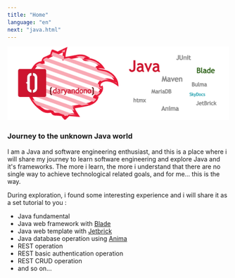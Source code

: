 ```yaml
---
title: "Home"
language: "en"
next: "java.html"
---
```


<div style="text-align:center"><img src="static/web-banner.png"/></div>

### **Journey** to the unknown Java world

I am a Java and software engineering enthusiast, and this is a place where i will share my journey to learn software engineering and explore Java and it's frameworks. The more i learn, the more i understand that there are no single way to achieve technological related goals, and for me... this is the way.

During exploration, i found some interesting experience and i will share it as a set tutorial to you :
- Java fundamental
- Java web framework with [Blade]()
- Java web template with [Jetbrick]()
- Java database operation using [Anima]()
- REST operation
- REST basic authentication operation
- REST CRUD operation
- and so on...
